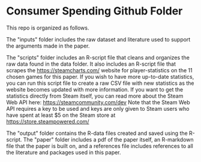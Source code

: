 # Consumer Spending Github Folder

This repo is organized as follows.

The "inputs" folder includes the raw dataset and literature used to support the arguments made in the paper.

The "scripts" folder includes an R-script file that cleans and organizes the raw data found in the data folder.
It also includes an R-script file that scrapes the https://steamcharts.com/ website for player-statistics on the 11
chosen games for this paper. If you wish to have more up-to-date statistics, you can run this script file to create
a raw CSV file with new statistics as the website becomes updated with more information. If you want to get the statistics
directly from Steam itself, you can read more about the Steam Web API here: https://steamcommunity.com/dev
Note that the Steam Web API requires a key to be used and keys are only given to Steam users who have spent at least 
$5 on the Steam store at https://store.steampowered.com/

The "output" folder contains the R-data files created and saved using the R-script. 
The "paper" folder includes a pdf of the paper itself, an R-markdown file that the paper is built on, and a references file
includes references to all the literature and packages used in this paper.
